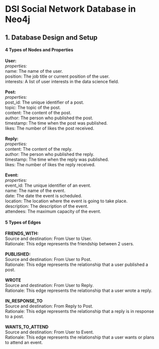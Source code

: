 # DSI Social Network Database in Neo4j

## 1. Database Design and Setup
#### 4 Types of Nodes and Properties
**User:** <br>
*properties:* <br>
name: The name of the user. <br>
position: The job title or current position of the user. <br>
interests: A list of user interests in the data science field. <br>
<br>
**Post:** <br>
*properties:* <br>
post_id: The unique identifier of a post. <br>
topic: The topic of the post. <br>
content: The content of the post. <br>
author: The person who published the post. <br>
timestamp: The time when the post was published. <br>
likes: The number of likes the post received. <br>
<br>
**Reply:** <br>
*properties:* <br>
content: The content of the reply. <br>
author: The person who published the reply. <br>
timestamp: The time when the reply was published. <br>
likes: The number of likes the reply received. <br>
<br>
**Event:** <br>
*properties:* <br>
event_id: The unique identifier of an event. <br>
name: The name of the event. <br>
date: The date the event is scheduled. <br>
location: The location where the event is going to take place. <br>
description: The description of the event. <br>
attendees: The maximum capacity of the event. <br>

#### 5 Types of Edges
**FRIENDS_WITH:** <BR>
Source and destination: From User to User. <br>
Rationale: This edge represents the friendship between 2 users. <br>
<br>
**PUBLISHED:** <br>
Source and destination: From User to Post. <br>
Rationale: This edge represents the relationship that a user published a post. <br> 
<br>
**WROTE** <br>
Source and destination: From User to Reply. <br>
Rationale: This edge represents the relationship that a user wrote a reply. <br>
<br>
**IN_RESPONSE_TO** <br>
Source and destination: From Reply to Post. <br>
Rationale: This edge represents the relationship that a reply is in response to a post. <br>
<br>
**WANTS_TO_ATTEND** <br>
Source and destination: From User to Event. <br>
Rationale: This edge represents the relationship that a user wants or plans to attend an event. <br>
<br>










